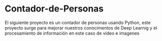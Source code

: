 # Contador-de-Personas
El siguiente proyecto es un contador de personas usando Python, este proyecto surge para mejorar nuestros conocimentos de Deep Learnig y el procesamiento de información en este caso de video e imagenes
